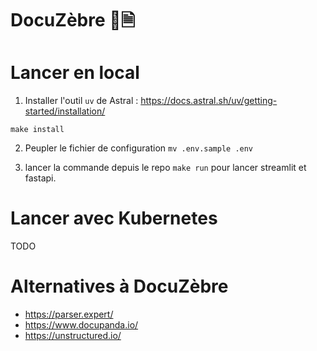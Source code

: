 # DocuZèbre 🦓🗎

# Lancer en local

1. Installer l'outil `uv` de Astral : https://docs.astral.sh/uv/getting-started/installation/

`make install`

2. Peupler le fichier de configuration `mv .env.sample .env`

3. lancer la commande depuis le repo `make run` pour lancer streamlit et fastapi.

# Lancer avec Kubernetes

TODO

# Alternatives à DocuZèbre
- https://parser.expert/
- https://www.docupanda.io/
- https://unstructured.io/
